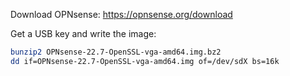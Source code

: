 Download OPNsense: https://opnsense.org/download

Get a USB key and write the image:

```sh
bunzip2 OPNsense-22.7-OpenSSL-vga-amd64.img.bz2
dd if=OPNsense-22.7-OpenSSL-vga-amd64.img of=/dev/sdX bs=16k
```
